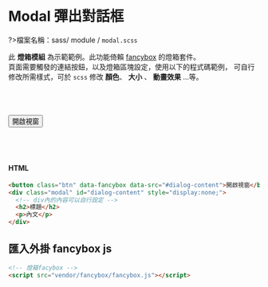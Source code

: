 # Modal 彈出對話框

?>檔案名稱：sass/ module / `modal.scss`

此 **燈箱模組** 為示範範例。此功能倚賴 [fancybox](https://fancyapps.com/fancybox/) 的燈箱套件。<br>
頁面需要觸發的連結按鈕，以及燈箱區塊設定，使用以下的程式碼範例，
可自行修改所需樣式，可於 `scss` 修改 **顏色**、 **大小** 、 **動畫效果** ...等。

<button class="btn demo" data-fancybox data-src="#dialog-content">
  開啟視窗
</button>
<div class='modal' id="dialog-content" style="display:none;">
    <!--     div內的內容可以自行設定 -->
  <h2>標題</h2>
  <p>內文</p>
</div>

<!-- tabs:start -->

#### **HTML**

```html
<button class="btn" data-fancybox data-src="#dialog-content">開啟視窗</button>
<div class="modal" id="dialog-content" style="display:none;">
  <!-- div內的內容可以自行設定 -->
  <h2>標題</h2>
  <p>內文</p>
</div>
```

<!-- tabs:end -->

## 匯入外掛 fancybox js

```html
<!-- 燈箱facybox -->
<script src="vendor/fancybox/fancybox.js"></script>
```

<link rel="stylesheet" href="https://hywebu00.github.io/HyUI_v4/css/style.css" />
<style>
  .modal{
    width: 400px;
    height: 300px;
    background: #FFF;
    padding: 1.5em;
    display:none;
    border-radius: 8px;
    box-shadow: 1px 1px 15px RGBA(0, 0, 0, 0.5);
  }
  .modal h2{
    border-bottom:1px solid #06c;
    padding-bottom:0.5em;
    margin-bottom: 0em;
  }
  .fancybox__content>.carousel__button.is-close{
    top: 0;
    color: #888;
  }
  .carousel__button svg{
        filter: none;
  }
  .demo{
    margin:4em 0;
  }
</style>
